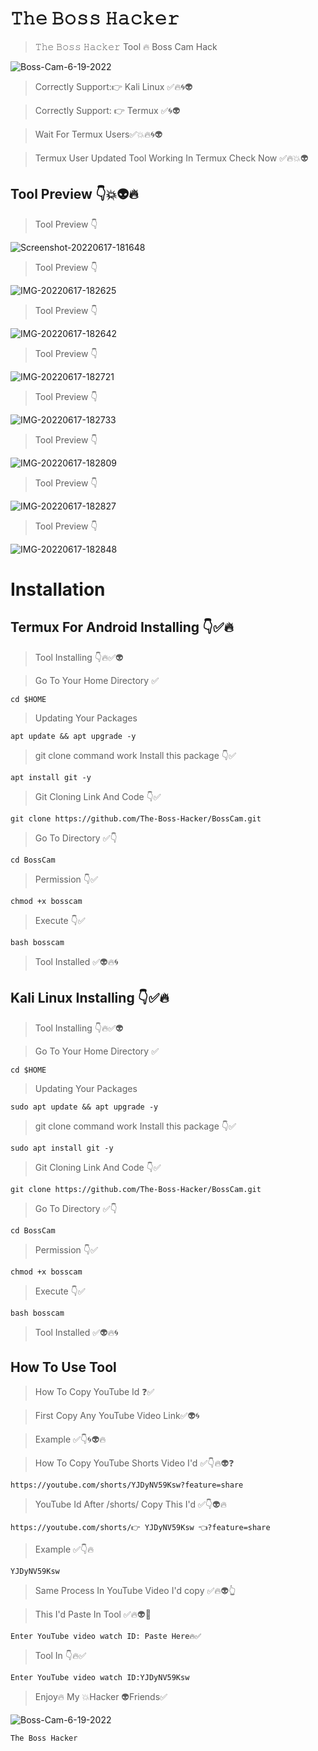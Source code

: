 # 𝚃𝚑𝚎 𝙱𝚘𝚜𝚜 𝙷𝚊𝚌𝚔𝚎𝚛

> 𝚃𝚑𝚎 𝙱𝚘𝚜𝚜 𝙷𝚊𝚌𝚔𝚎𝚛 Tool 🔥 Boss Cam Hack

<img src="https://i.ibb.co/f2JjmWS/Boss-Cam-6-19-2022.png" alt="Boss-Cam-6-19-2022" border="0">

> Correctly Support:👉 Kali Linux ✅🔥🌀👽

> Correctly Support: 👉 Termux ✅🌀👽

> Wait For Termux Users✅💥🔥🌀👽

> Termux User Updated Tool Working In Termux Check Now ✅🔥💥👽

## Tool Preview 👇💥👽🔥

> Tool Preview 👇

<img src="https://i.ibb.co/qmsvJ0W/Screenshot-20220617-181648.jpg" alt="Screenshot-20220617-181648" border="0">

> Tool Preview 👇

<img src="https://i.ibb.co/ygxv3p7/IMG-20220617-182625.jpg" alt="IMG-20220617-182625" border="0">

> Tool Preview 👇

<img src="https://i.ibb.co/QXkNJHT/IMG-20220617-182642.jpg" alt="IMG-20220617-182642" border="0">

> Tool Preview 👇

<img src="https://i.ibb.co/Xy1WvkM/IMG-20220617-182721.jpg" alt="IMG-20220617-182721" border="0">

> Tool Preview 👇

<img src="https://i.ibb.co/6RT6DgM/IMG-20220617-182733.jpg" alt="IMG-20220617-182733" border="0">

> Tool Preview 👇

<img src="https://i.ibb.co/vBTSQ0C/IMG-20220617-182809.jpg" alt="IMG-20220617-182809" border="0">

> Tool Preview 👇

<img src="https://i.ibb.co/2YYWnB2/IMG-20220617-182827.jpg" alt="IMG-20220617-182827" border="0">

> Tool Preview 👇

<img src="https://i.ibb.co/t4qzKSL/IMG-20220617-182848.jpg" alt="IMG-20220617-182848" border="0">


# Installation

## Termux For Android Installing 👇✅🔥

> Tool Installing 👇🔥✅👽

> Go To Your Home Directory ✅
```
cd $HOME
```
> Updating Your Packages 
```
apt update && apt upgrade -y
```
> git clone command work Install this package 👇✅
```
apt install git -y
```
> Git Cloning Link And Code 👇✅
```
git clone https://github.com/The-Boss-Hacker/BossCam.git
```
> Go To Directory ✅👇
```
cd BossCam
```
> Permission 👇✅
```
chmod +x bosscam
```
> Execute 👇✅
```
bash bosscam
```
> Tool Installed ✅👽🔥🌀


## Kali Linux Installing 👇✅🔥

> Tool Installing 👇🔥✅👽

> Go To Your Home Directory ✅
```
cd $HOME
```
> Updating Your Packages 
```
sudo apt update && apt upgrade -y
```
> git clone command work Install this package 👇✅
```
sudo apt install git -y
```
> Git Cloning Link And Code 👇✅
```
git clone https://github.com/The-Boss-Hacker/BossCam.git
```
> Go To Directory ✅👇
```
cd BossCam
```
> Permission 👇✅
```
chmod +x bosscam
```
> Execute 👇✅
```
bash bosscam
```
> Tool Installed ✅👽🔥🌀

## How To Use Tool 


> How To Copy YouTube Id ❓✅

>First Copy Any YouTube Video Link✅👽🌀

> Example ✅👇🌀👽🔥

> How To Copy YouTube Shorts Video I'd ✅👇🔥👽❓

```
https://youtube.com/shorts/YJDyNV59Ksw?feature=share
```

> YouTube Id After /shorts/ Copy This I'd ✅👇👽🔥

```
https://youtube.com/shorts/👉 YJDyNV59Ksw 👈?feature=share
```

> Example ✅👇🔥

```
YJDyNV59Ksw
```
> Same Process In YouTube Video I'd copy ✅🔥👽👆

> This I'd Paste In Tool ✅🔥👽💯

```
Enter YouTube video watch ID: Paste Here🔥✅
```

> Tool In 👇🔥✅

```
Enter YouTube video watch ID:YJDyNV59Ksw
```

> Enjoy🔥 My 💥Hacker 👽Friends✅

<img src="https://i.ibb.co/f2JjmWS/Boss-Cam-6-19-2022.png" alt="Boss-Cam-6-19-2022" border="0">

```
𝚃𝚑𝚎 𝙱𝚘𝚜𝚜 𝙷𝚊𝚌𝚔𝚎𝚛
```
